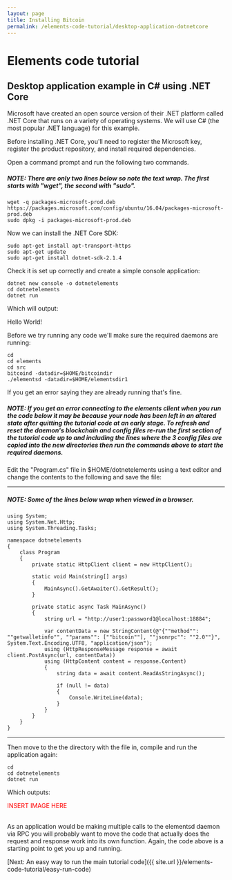 ```yaml
---
layout: page
title: Installing Bitcoin
permalink: /elements-code-tutorial/desktop-application-dotnetcore
---
```


# Elements code tutorial

## Desktop application example in C# using .NET Core

Microsoft have created an open source version of their .NET platform called .NET Core that runs on a variety of operating systems. We will use C# (the most popular .NET language) for this example.

Before installing .NET Core, you'll need to register the Microsoft key, register the product repository, and install required dependencies.

Open a command prompt and run the following two commands.

##### NOTE: There are only two lines below so note the text wrap. The first starts with "wget", the second with "sudo".

~~~~
wget -q packages-microsoft-prod.deb https://packages.microsoft.com/config/ubuntu/16.04/packages-microsoft-prod.deb
sudo dpkg -i packages-microsoft-prod.deb
~~~~

Now we can install the .NET Core SDK:

~~~~
sudo apt-get install apt-transport-https
sudo apt-get update
sudo apt-get install dotnet-sdk-2.1.4
~~~~

Check it is set up correctly and create a simple console application:

~~~~
dotnet new console -o dotnetelements
cd dotnetelements
dotnet run
~~~~

Which will output:

<div class="console-output">Hello World!
</div>

Before we try running any code we'll make sure the required daemons are running:

~~~~
cd
cd elements
cd src
bitcoind -datadir=$HOME/bitcoindir
./elementsd -datadir=$HOME/elementsdir1
~~~~

If you get an error saying they are already running that's fine.

##### NOTE: If you get an error connecting to the elements client when you run the code below it may be because your node has been left in an altered state after quitting the tutorial code at an early stage. To refresh and reset the daemon's blockchain and config files re-run the first section of the tutorial code up to and including the lines where the 3 config files are copied into the new directories then run the commands above to start the required daemons.

Edit the "Program.cs" file in $HOME/dotnetelements using a text editor and change the contents to the following and save the file:

* * * 

##### NOTE: Some of the lines below wrap when viewed in a browser.
~~~~
using System;
using System.Net.Http;
using System.Threading.Tasks;

namespace dotnetelements
{
    class Program
    {
        private static HttpClient client = new HttpClient();
        
        static void Main(string[] args)
        {
            MainAsync().GetAwaiter().GetResult();
        }

        private static async Task MainAsync()
        {
            string url = "http://user1:password1@localhost:18884";

            var contentData = new StringContent(@"{""method"": ""getwalletinfo"", ""params"": [""bitcoin""], ""jsonrpc"": ""2.0""}", System.Text.Encoding.UTF8, "application/json");
            using (HttpResponseMessage response = await client.PostAsync(url, contentData))
            using (HttpContent content = response.Content)
            {
                string data = await content.ReadAsStringAsync();
                
                if (null != data)
                {
                    Console.WriteLine(data);
                }
            }
        }
    }
}
~~~~

* * * 

Then move to the the directory with the file in, compile and run the application again:

~~~~
cd
cd dotnetelements
dotnet run
~~~~

Which outputs:

<div style="color:red;'">INSERT IMAGE HERE</div><br/>

As an application would be making multiple calls to the elementsd daemon via RPC you will probably want to move the code that actually does the request and response work into its own function. Again, the code above is a starting point to get you up and running.


[Next: An easy way to run the main tutorial code]({{ site.url }}/elements-code-tutorial/easy-run-code)

